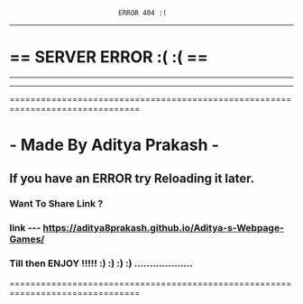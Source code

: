                                ERROR 404 :(
---
#                      ==  SERVER ERROR :(  :(   ==
---
---
===============================================================================
#                     - Made By Aditya Prakash -

##              If you have an ERROR try Reloading it later.

### Want To Share Link ?
### link --- https://aditya8prakash.github.io/Aditya-s-Webpage-Games/

### Till then ENJOY !!!!! :) :) :) :) ...................
===============================================================================
